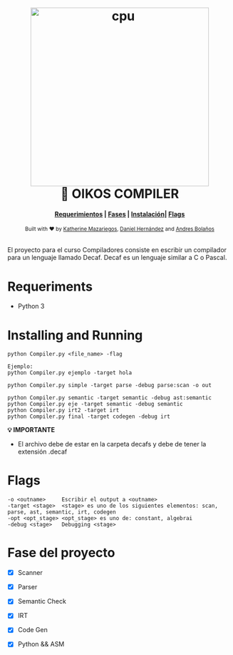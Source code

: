 <h1 align="center">
    <img alt="cpu" src="https://img.icons8.com/bubbles/1000/000000/code.png" width="400">
  <br>🚀 OIKOS COMPILER <br>
</h1>

<div align="center">
  <h4>
    <a href="#Requeriments">Requerimientos</a> |
    <a href="#Fase del proyecto">Fases</a> |
    <a href="#Installing and running">Instalación</a>|
    <a href="#Flags">Flags</a>
  </h4>
</div>

<div align="center">
  <sub>Built with ❤︎ by
  <a href="https://github.com/KateyMG">Katherine Mazariegos</a>,
  <a href="https://github.com/Danisnowman">Daniel Hernández</a> and <a href="https://github.com/andresryes">Andres Bolaños</a>
</div>
<br>

El proyecto para el curso Compiladores consiste en escribir un compilador para un lenguaje llamado Decaf. Decaf es un lenguaje similar a C o Pascal.

# Requeriments
- Python 3


# Installing and Running

```
python Compiler.py <file_name> -flag

Ejemplo:
python Compiler.py ejemplo -target hola

python Compiler.py simple -target parse -debug parse:scan -o out

python Compiler.py semantic -target semantic -debug ast:semantic
python Compiler.py eje -target semantic -debug semantic
python Compiler.py irt2 -target irt
python Compiler.py final -target codegen -debug irt
```

**💡 IMPORTANTE** 
- El archivo debe de estar en la carpeta decafs y debe de tener la extensión .decaf

# Flags
```
-o <outname>     Escribir el output a <outname>
-target <stage>  <stage> es uno de los siguientes elementos: scan, parse, ast, semantic, irt, codegen
-opt <opt_stage> <opt_stage> es uno de: constant, algebrai
-debug <stage>   Debugging <stage>

```

# Fase del proyecto
- [x] Scanner
- [x] Parser
- [x] Semantic Check
- [x] IRT
- [x] Code Gen
- [x] Python && ASM

